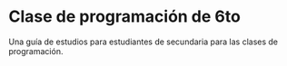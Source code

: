 # Clase de programación de 6to

Una guía de estudios para estudiantes de secundaria para las clases de programación.
